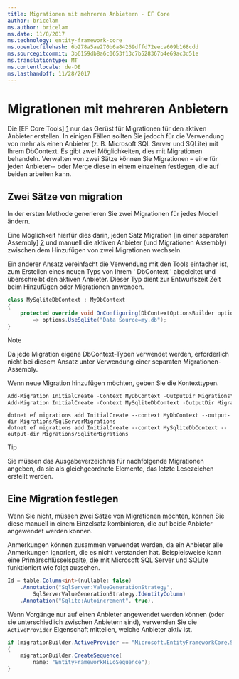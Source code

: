 ```yaml
---
title: Migrationen mit mehreren Anbietern - EF Core
author: bricelam
ms.author: bricelam
ms.date: 11/8/2017
ms.technology: entity-framework-core
ms.openlocfilehash: 6b278a5ae270b6a84269dffd72eeca609b168cdd
ms.sourcegitcommit: 3b6159db8a6c0653f13c7b528367b4e69ac3d51e
ms.translationtype: MT
ms.contentlocale: de-DE
ms.lasthandoff: 11/28/2017
---
```

<a name="migrations-with-multiple-providers"></a>Migrationen mit mehreren Anbietern
==================================
Die [EF Core Tools] [ 1] nur das Gerüst für Migrationen für den aktiven Anbieter erstellen. In einigen Fällen sollten Sie jedoch für die Verwendung von mehr als einen Anbieter (z. B. Microsoft SQL Server und SQLite) mit Ihrem DbContext. Es gibt zwei Möglichkeiten, dies mit Migrationen behandeln. Verwalten von zwei Sätze können Sie Migrationen – eine für jeden Anbieter-- oder Merge diese in einem einzelnen festlegen, die auf beiden arbeiten kann.

<a name="two-migration-sets"></a>Zwei Sätze von migration
------------------
In der ersten Methode generieren Sie zwei Migrationen für jedes Modell ändern.

Eine Möglichkeit hierfür dies darin, jeden Satz Migration [in einer separaten Assembly] [ 2] und manuell die aktiven Anbieter (und Migrationen Assembly) zwischen dem Hinzufügen von zwei Migrationen wechseln.

Ein anderer Ansatz vereinfacht die Verwendung mit den Tools einfacher ist, zum Erstellen eines neuen Typs von Ihrem ' DbContext ' abgeleitet und überschreibt den aktiven Anbieter. Dieser Typ dient zur Entwurfszeit Zeit beim Hinzufügen oder Migrationen anwenden.

``` csharp
class MySqliteDbContext : MyDbContext
{
    protected override void OnConfiguring(DbContextOptionsBuilder options)
        => options.UseSqlite("Data Source=my.db");
}
```

> [!NOTE]
> Da jede Migration eigene DbContext-Typen verwendet werden, erforderlich nicht bei diesem Ansatz unter Verwendung einer separaten Migrationen-Assembly.

Wenn neue Migration hinzufügen möchten, geben Sie die Kontexttypen.

``` powershell
Add-Migration InitialCreate -Context MyDbContext -OutputDir Migrations\SqlServerMigrations
Add-Migration InitialCreate -Context MySqliteDbContext -OutputDir Migrations\SqliteMigrations
```
``` Console
dotnet ef migrations add InitialCreate --context MyDbContext --output-dir Migrations/SqlServerMigrations
dotnet ef migrations add InitialCreate --context MySqliteDbContext --output-dir Migrations/SqliteMigrations
```

> [!TIP]
> Sie müssen das Ausgabeverzeichnis für nachfolgende Migrationen angeben, da sie als gleichgeordnete Elemente, das letzte Lesezeichen erstellt werden.

<a name="one-migration-set"></a>Eine Migration festlegen
-----------------
Wenn Sie nicht, müssen zwei Sätze von Migrationen möchten, können Sie diese manuell in einem Einzelsatz kombinieren, die auf beide Anbieter angewendet werden können.

Anmerkungen können zusammen verwendet werden, da ein Anbieter alle Anmerkungen ignoriert, die es nicht verstanden hat. Beispielsweise kann eine Primärschlüsselspalte, die mit Microsoft SQL Server und SQLite funktioniert wie folgt aussehen.

``` csharp
Id = table.Column<int>(nullable: false)
    .Annotation("SqlServer:ValueGenerationStrategy",
        SqlServerValueGenerationStrategy.IdentityColumn)
    .Annotation("Sqlite:Autoincrement", true),
```

Wenn Vorgänge nur auf einen Anbieter angewendet werden können (oder sie unterschiedlich zwischen Anbietern sind), verwenden Sie die `ActiveProvider` Eigenschaft mitteilen, welche Anbieter aktiv ist.

``` csharp
if (migrationBuilder.ActiveProvider == "Microsoft.EntityFrameworkCore.SqlServer")
{
    migrationBuilder.CreateSequence(
        name: "EntityFrameworkHiLoSequence");
}
```


  [1]: ../../miscellaneous/cli/index.md
  [2]: projects.md

